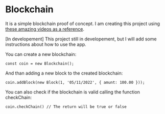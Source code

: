 # Blockchain

It is a simple blockchain proof of concept. I am creating this project using [these amazing videos as a reference](https://www.youtube.com/watch?v=zVqczFZr124).

[In developement] This project still in developement, but I will add some instructions about how to use the app.

You can create a new blockchain:
```
const coin = new Blockchain();
```

And than adding a new block to the created blockchain:
```
coin.addBlock(new Block(1, '05/11/2022', { amunt: 100.00 }));
```

You can also check if the blockchain is valid calling the function checkChain: 
```
coin.checkChain() // The return will be true or false
```